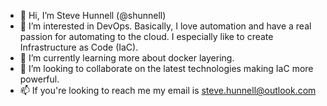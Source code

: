 - 👋 Hi, I’m Steve Hunnell (@shunnell)
- 👀 I’m interested in DevOps. Basically, I love automation and have a real passion for automating to the cloud. I especially like to create Infrastructure as Code (IaC).
- 🌱 I’m currently learning more about docker layering.
- 💞️ I’m looking to collaborate on the latest technologies making IaC more powerful.
- 📫 If you're looking to reach me my email is steve.hunnell@outlook.com

<!---
shunnell/shunnell is a ✨ special ✨ repository because its `README.md` (this file) appears on your GitHub profile.
You can click the Preview link to take a look at your changes.
--->
